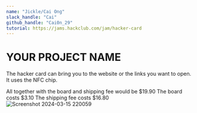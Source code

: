 ```yaml
---
name: "Jickle/Cai Ong"
slack_handle: "Cai"
github_handle: "Cai0n_29"
tutorial: https://jams.hackclub.com/jam/hacker-card
---
```


# YOUR PROJECT NAME

<!-- Describe your board in 2-3 sentences. 
What are you making? 
I made a hacker card! I learned to make it on the jams tutorial in Hackclub Website.

What will it do? -->
The hacker card can bring you to the website or the links you want to open. It uses the NFC chip.

<!-- How much is it going to cost? -->
All together with the board and shipping fee would be $19.90
The board costs $3.10
The shipping fee costs $16.80
![Screenshot 2024-03-15 220059](https://github.com/Cai0n29/OnBoard/assets/131544283/8bebf162-2d10-41d5-8296-91911a2ef7aa)

<!-- Tell us a little bit about your design process. 
What were some challenges? 
Well there are challenges when I checked the drc checking and there's a lot of errors.
What helped? 
Onboard on Slack and One HackClubber clarifies that the errors are coming from the antenna. I'm really grateful tho
***Totally optional*** -->
